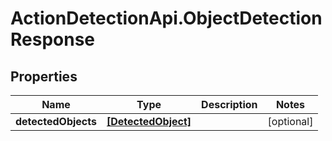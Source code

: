 # ActionDetectionApi.ObjectDetectionResponse

## Properties

Name | Type | Description | Notes
------------ | ------------- | ------------- | -------------
**detectedObjects** | [**[DetectedObject]**](DetectedObject.md) |  | [optional] 


